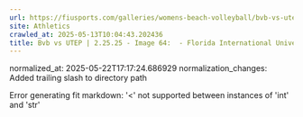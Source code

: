 ```yaml
---
url: https://fiusports.com/galleries/womens-beach-volleyball/bvb-vs-utep-2-25-25/image-64/356/62744/
site: Athletics
crawled_at: 2025-05-13T10:04:43.202436
title: Bvb vs UTEP | 2.25.25 - Image 64:  - Florida International University
---
```

normalized_at: 2025-05-22T17:17:24.686929
normalization_changes: Added trailing slash to directory path

Error generating fit markdown: '<' not supported between instances of 'int' and 'str'